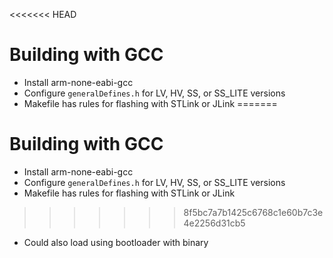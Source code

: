 <<<<<<< HEAD
# Building with GCC

- Install arm-none-eabi-gcc
- Configure `generalDefines.h` for LV, HV, SS, or SS_LITE versions
- Makefile has rules for flashing with STLink or JLink
=======
# Building with GCC

- Install arm-none-eabi-gcc
- Configure `generalDefines.h` for LV, HV, SS, or SS_LITE versions
- Makefile has rules for flashing with STLink or JLink
>>>>>>> 8f5bc7a7b1425c6768c1e60b7c3e4e2256d31cb5
- Could also load using bootloader with binary